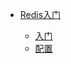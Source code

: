 
* [Redis入门](./docs/16Redis/_sidebar.md)
  
  
  * [入门](./docs/16Redis/01Redis入门/02-讲义.md)
  * [配置](./docs/16Redis/01Redis入门/redis安装配置.md)
  
  

